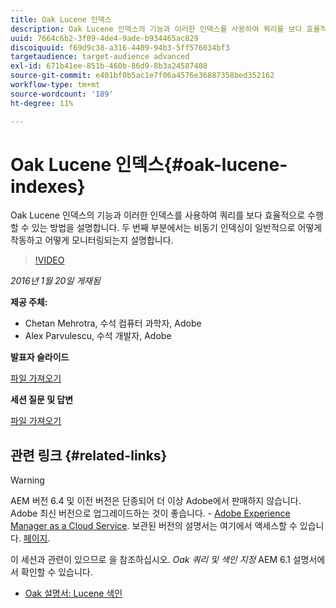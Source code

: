 ```yaml
---
title: Oak Lucene 인덱스
description: Oak Lucene 인덱스의 기능과 이러한 인덱스를 사용하여 쿼리를 보다 효율적으로 수행할 수 있는 방법을 설명합니다. 두 번째 부분에서는 비동기 인덱싱이 일반적으로 어떻게 작동하고 어떻게 모니터링되는지 설명합니다.
uuid: 7664c6b2-3f09-4de4-9ade-b934465ac829
discoiquuid: f69d9c38-a316-4409-94b3-5ff576034bf3
targetaudience: target-audience advanced
exl-id: 671b41ee-851b-460b-86d9-8b3a24587408
source-git-commit: e401bf0b5ac1e7f06a4576e36887358bed352162
workflow-type: tm+mt
source-wordcount: '189'
ht-degree: 11%

---
```


# Oak Lucene 인덱스{#oak-lucene-indexes}

Oak Lucene 인덱스의 기능과 이러한 인덱스를 사용하여 쿼리를 보다 효율적으로 수행할 수 있는 방법을 설명합니다. 두 번째 부분에서는 비동기 인덱싱이 일반적으로 어떻게 작동하고 어떻게 모니터링되는지 설명합니다.

>[!VIDEO](https://video.tv.adobe.com/v/19303/?quality=9)

*2016년 1월 20일 게재됨*

**제공 주체:**

* Chetan Mehrotra, 수석 컴퓨터 과학자, Adobe
* Alex Parvulescu, 수석 개발자, Adobe

**발표자 슬라이드**

[파일 가져오기](assets/aem-gems-012016-oak-lucene-indexes-async-local.pdf)

**세션 질문 및 답변**

[파일 가져오기](assets/q-a-1-20-16-gem-session-oak-lucene-indexes.pdf)

## 관련 링크 {#related-links}

>[!WARNING]
>
>AEM 버전 6.4 및 이전 버전은 단종되어 더 이상 Adobe에서 판매하지 않습니다.  Adobe 최신 버전으로 업그레이드하는 것이 좋습니다. - [Adobe Experience Manager as a Cloud Service](https://experienceleague.adobe.com/docs/experience-manager-cloud-service.html).  보관된 버전의 설명서는 여기에서 액세스할 수 있습니다. [페이지](https://experienceleague.adobe.com/docs/experience-manager-release-information/aem-release-updates/previous-updates/aem-previous-versions.html).
>
>이 세션과 관련이 있으므로 을 참조하십시오. *Oak 쿼리 및 색인 지정* AEM 6.1 설명서에서 확인할 수 있습니다.

* [Oak 설명서: Lucene 색인](https://jackrabbit.apache.org/oak/docs/query/lucene.html)
